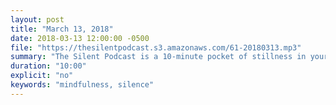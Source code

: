 ```yaml
---
layout: post
title: "March 13, 2018"
date: 2018-03-13 12:00:00 -0500
file: "https://thesilentpodcast.s3.amazonaws.com/61-20180313.mp3"
summary: "The Silent Podcast is a 10-minute pocket of stillness in your day. Listen to it at a set time every day, in the middle of a busy commute, or when you simply need a break from all of the hustle and bustle of distraction around you."
duration: "10:00"
explicit: "no"
keywords: "mindfulness, silence"
---
```

